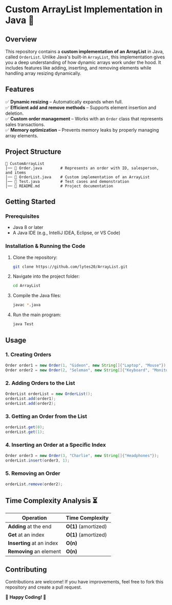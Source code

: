 # **Custom ArrayList Implementation in Java** 🚀

## **Overview**

This repository contains a **custom implementation of an ArrayList** in Java, called `OrderList`. Unlike Java's built-in `ArrayList`, this implementation gives you a deep understanding of how dynamic arrays work under the hood. It includes features like adding, inserting, and removing elements while handling array resizing dynamically.

## **Features**

✅ **Dynamic resizing** – Automatically expands when full.  
✅ **Efficient add and remove methods** – Supports element insertion and deletion.  
✅ **Custom order management** – Works with an `Order` class that represents sales transactions.  
✅ **Memory optimization** – Prevents memory leaks by properly managing array elements.

## **Project Structure**

```
📂 CustomArrayList
│── 📄 Order.java        # Represents an order with ID, salesperson, and items
│── 📄 OrderList.java    # Custom implementation of an ArrayList
│── 📄 Test.java         # Test cases and demonstration
│── 📄 README.md         # Project documentation
```

## **Getting Started**

### **Prerequisites**

- Java 8 or later
- A Java IDE (e.g., IntelliJ IDEA, Eclipse, or VS Code)

### **Installation & Running the Code**

1. Clone the repository:
   ```sh
   git clone https://github.com/lytes20/ArrayList.git
   ```
2. Navigate into the project folder:
   ```sh
   cd ArrayList
   ```
3. Compile the Java files:
   ```sh
   javac *.java
   ```
4. Run the main program:
   ```sh
   java Test
   ```

## **Usage**

### **1. Creating Orders**

```java
Order order1 = new Order(1, "Gideon", new String[]{"Laptop", "Mouse"});
Order order2 = new Order(2, "Seleman", new String[]{"Keyboard", "Monitor"});
```

### **2. Adding Orders to the List**

```java
OrderList orderList = new OrderList();
orderList.add(order1);
orderList.add(order2);
```

### **3. Getting an Order from the List**

```java
orderList.get(0);
orderList.get(1);
```

### **4. Inserting an Order at a Specific Index**

```java
Order order3 = new Order(3, "Charlie", new String[]{"Headphones"});
orderList.insert(order3, 1);
```

### **5. Removing an Order**

```java
orderList.remove(order2);
```

## **Time Complexity Analysis** ⏳

| Operation                 | Time Complexity      |
| ------------------------- | -------------------- |
| **Adding** at the end     | **O(1)** (amortized) |
| **Get** at an index       | **O(1)** (amortized) |
| **Inserting** at an index | **O(n)**             |
| **Removing** an element   | **O(n)**             |

## **Contributing**

Contributions are welcome! If you have improvements, feel free to fork this repository and create a pull request.

📌 **Happy Coding! 🚀**
